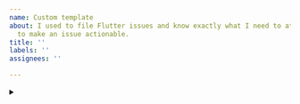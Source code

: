 ```yaml
---
name: Custom template
about: I used to file Flutter issues and know exactly what I need to attach
  to make an issue actionable.
title: ''
labels: ''
assignees: ''

---
```


<details>
<summary></summary>

</details>
